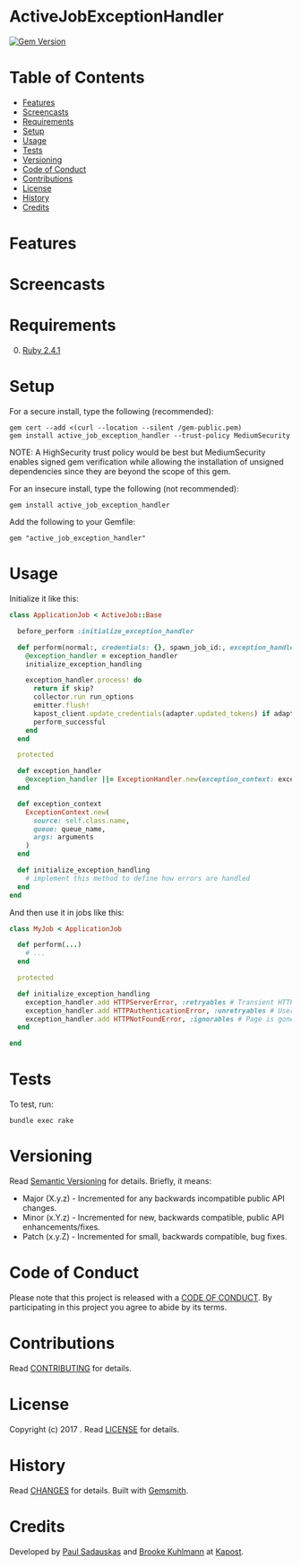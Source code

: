 # ActiveJobExceptionHandler

[![Gem Version](https://badge.fury.io/rb/active_job_exception_handler.svg)](http://badge.fury.io/rb/active_job_exception_handler)

<!-- Tocer[start]: Auto-generated, don't remove. -->

# Table of Contents

- [Features](#features)
- [Screencasts](#screencasts)
- [Requirements](#requirements)
- [Setup](#setup)
- [Usage](#usage)
- [Tests](#tests)
- [Versioning](#versioning)
- [Code of Conduct](#code-of-conduct)
- [Contributions](#contributions)
- [License](#license)
- [History](#history)
- [Credits](#credits)

<!-- Tocer[finish]: Auto-generated, don't remove. -->

# Features

# Screencasts

# Requirements

0. [Ruby 2.4.1](https://www.ruby-lang.org)

# Setup

For a secure install, type the following (recommended):

    gem cert --add <(curl --location --silent /gem-public.pem)
    gem install active_job_exception_handler --trust-policy MediumSecurity

NOTE: A HighSecurity trust policy would be best but MediumSecurity enables signed gem verification
while allowing the installation of unsigned dependencies since they are beyond the scope of this
gem.

For an insecure install, type the following (not recommended):

    gem install active_job_exception_handler

Add the following to your Gemfile:

    gem "active_job_exception_handler"

# Usage

Initialize it like this:

```ruby
class ApplicationJob < ActiveJob::Base

  before_perform :initialize_exception_handler

  def perform(normal:, credentials: {}, spawn_job_id:, exception_handler: default_exception_handler)
    @exception_handler = exception_handler
    initialize_exception_handling

    exception_handler.process! do
      return if skip?
      collector.run run_options
      emitter.flush!
      kapost_client.update_credentials(adapter.updated_tokens) if adapter.refreshed_tokens?
      perform_successful
    end
  end

  protected

  def exception_handler
    @exception_handler ||= ExceptionHandler.new(exception_context: exception_context)
  end

  def exception_context
    ExceptionContext.new(
      source: self.class.name,
      queue: queue_name,
      args: arguments
    )
  end

  def initialize_exception_handling
    # implement this method to define how errors are handled
  end
end
```

And then use it in jobs like this:

```ruby
class MyJob < ApplicationJob

  def perform(...)
    # ...
  end

  protected

  def initialize_exception_handling
    exception_handler.add HTTPServerError, :retryables # Transient HTTP error
    exception_handler.add HTTPAuthenticationError, :unretryables # User credentials are wrong, don't retry
    exception_handler.add HTTPNotFoundError, :ignorables # Page is gone, we don't care anymore
  end

end
```

# Tests

To test, run:

    bundle exec rake

# Versioning

Read [Semantic Versioning](http://semver.org) for details. Briefly, it means:

- Major (X.y.z) - Incremented for any backwards incompatible public API changes.
- Minor (x.Y.z) - Incremented for new, backwards compatible, public API enhancements/fixes.
- Patch (x.y.Z) - Incremented for small, backwards compatible, bug fixes.

# Code of Conduct

Please note that this project is released with a [CODE OF CONDUCT](CODE_OF_CONDUCT.md). By
participating in this project you agree to abide by its terms.

# Contributions

Read [CONTRIBUTING](CONTRIBUTING.md) for details.

# License

Copyright (c) 2017 []().
Read [LICENSE](LICENSE.md) for details.

# History

Read [CHANGES](CHANGES.md) for details.
Built with [Gemsmith](https://github.com/bkuhlmann/gemsmith).

# Credits

Developed by [Paul Sadauskas]() and [Brooke Kuhlmann]() at
[Kapost](www.kapost.com).
